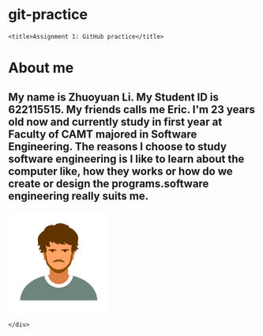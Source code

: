 # git-practice
<!DOCTYPE html>
<html>

<head>
    <meta charset="utf-8" />
    <link rel="stylesheet" href="style.css" />
  
    <title>Assignment 1: GitHub practice</title>
</head>

<body>
    <h1>About me</h1>
    <div>
        <h2>
            <p> My name is Zhuoyuan Li. My Student ID is 622115515. My friends calls me Eric. I'm 23 years old now and currently study in
                first year at Faculty of CAMT majored in Software Engineering. The reasons I choose to study
               software engineering is I like to learn about the computer like, how they works or how do we create or
                design the programs.software engineering really suits me.
        </h2>
        </p>
        <img src="me.png">
        
       
    </div>
</body>

</html>
